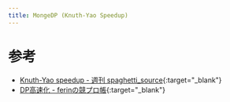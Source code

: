 ```yaml
---
title: MongeDP (Knuth-Yao Speedup)
---
```


# 参考

* [Knuth-Yao speedup - 週刊 spaghetti_source](https://topcoder.g.hatena.ne.jp/spaghetti_source/20120915){:target="_blank"}<!--_-->
* [DP高速化 - ferinの競プロ帳](https://ferin-tech.hatenablog.com/entry/2018/02/23/071343){:target="_blank"}<!--_-->

